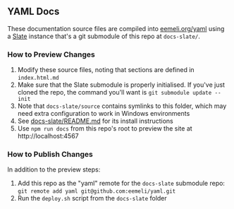 ## YAML Docs

These documentation source files are compiled into [eemeli.org/yaml](https://eemeli.org/yaml) using a [Slate](https://github.com/slatedocs/slate) instance that's a git submodule of this repo at `docs-slate/`.

### How to Preview Changes

1. Modify these source files, noting that sections are defined in `index.html.md`
2. Make sure that the Slate submodule is properly initialised. If you've just cloned the repo, the command you'll want is `git submodule update --init`
3. Note that `docs-slate/source` contains symlinks to this folder, which may need extra configuration to work in Windows environments
4. See [docs-slate/README.md](../docs-slate/README.md) for its install instructions
5. Use `npm run docs` from this repo's root to preview the site at http://localhost:4567

### How to Publish Changes

In addition to the preview steps:

1. Add this repo as the "yaml" remote for the `docs-slate` submodule repo: `git remote add yaml git@github.com:eemeli/yaml.git`
2. Run the `deploy.sh` script from the `docs-slate` folder
